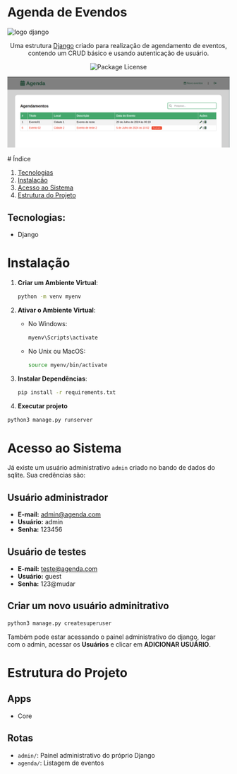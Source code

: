 # Agenda de Evendos

<img alt="logo django" src="https://cdn.jsdelivr.net/gh/devicons/devicon/icons/django/django-plain.svg" width="50">

<p align="center">Uma estrutura <a href="https://www.djangoproject.com/" target="_blank">Django</a> criado para realização de agendamento de eventos, contendo um CRUD básico e usando autenticação de usuário.</p>
<p align="center">
   <img src="https://img.shields.io/npm/l/@nestjs/core.svg" alt="Package License" />
</p>
<p align="center">
  <img alt="License" src="./core/static/img/demo.png">
</p>
# Índice

1. [Tecnologias](#tecnologias)
2. [Instalação](#instalação)
3. [Acesso ao Sistema](#acesso-ao-sistema)
4. [Estrutura do Projeto](#estrutura-do-Projeto)


## Tecnologias:

- Django

# Instalação

1. **Criar um Ambiente Virtual**:

   ```sh
   python -m venv myenv
   ```

2. **Ativar o Ambiente Virtual**:

   - No Windows:
     ```sh
     myenv\Scripts\activate
     ```
   - No Unix ou MacOS:
     ```sh
     source myenv/bin/activate
     ```

3. **Instalar Dependências**:
   ```sh
   pip install -r requirements.txt
   ```
4. **Executar projeto**

```sh
python3 manage.py runserver
```

# Acesso ao Sistema

Já existe um usuário administrativo `admin` criado no bando de dados do sqlite.
Sua credências são:

## Usuário administrador
- **E-mail:** admin@agenda.com
- **Usuário:** admin
- **Senha:** 123456

## Usuário de testes
- **E-mail:** teste@agenda.com
- **Usuário:** guest
- **Senha:** 123@mudar

## Criar um novo usuário adminitrativo
```sh
python3 manage.py createsuperuser
```
Também pode estar acessando o painel administrativo do django, logar com o admin, acessar os **Usuários** e clicar em **ADICIONAR USUÁRIO**.
# Estrutura do Projeto
## Apps
   - Core

## Rotas
   - `admin/`: Painel administrativo do próprio Django
   - `agenda/`: Listagem de eventos